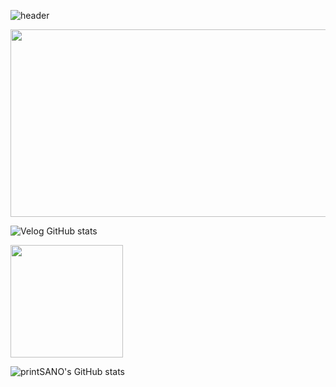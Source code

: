![header](https://capsule-render.vercel.app/api?color=random&type=Waving)

<a href="https://github.com/devxb/gitanimals">
<img
  src="https://render.gitanimals.org/farms/printSANO"
  width="600"
  height="300"
/>
</a>

![Velog GitHub stats](https://velog-github-badge.vercel.app/badge/hahnwoong)

<img align="center" src="https://github-readme-stats.vercel.app/api/top-langs/?username=printSANO&theme=tokyonight&layout=compact&exclude_repo=FishyFish,docker-mastery-with-django,grid2demand,MachineLearningStatistics,MIA,PaddleOCR,dev-jeans"  height="180" />

![printSANO's GitHub stats](https://github-readme-stats.vercel.app/api?username=printSANO&count_private=true&show_icons=true&theme=radica)

